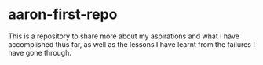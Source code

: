 # aaron-first-repo
This is a repository to share more about my aspirations and what I have accomplished thus far, as well as the lessons I have learnt from the failures I have gone through.
